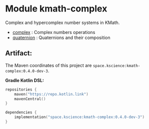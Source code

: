 # Module kmath-complex

Complex and hypercomplex number systems in KMath.

- [complex](src/commonMain/kotlin/space/kscience/kmath/complex/Complex.kt) : Complex numbers operations
- [quaternion](src/commonMain/kotlin/space/kscience/kmath/complex/Quaternion.kt) : Quaternions and their composition

## Artifact:

The Maven coordinates of this project are `space.kscience:kmath-complex:0.4.0-dev-3`.

**Gradle Kotlin DSL:**

```kotlin
repositories {
    maven("https://repo.kotlin.link")
    mavenCentral()
}

dependencies {
    implementation("space.kscience:kmath-complex:0.4.0-dev-3")
}
```
